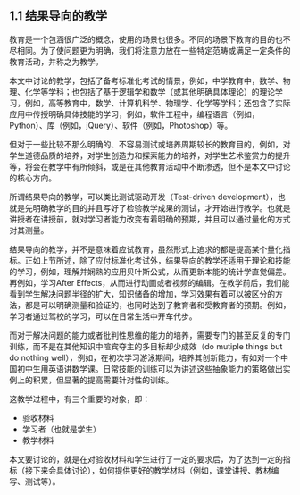 ## 1.1 结果导向的教学

教育是一个包涵很广泛的概念，使用的场景也很多。不同的场景下教育的目的也不尽相同。为了使问题更为明确，我们将注意力放在一些特定范畴或满足一定条件的教育活动，并称之为教学。

本文中讨论的教学，包括了备考标准化考试的情景，例如，中学教育中，数学、物理、化学等学科；也包括了基于逻辑学和数学（或其他明确具体理论）的理论学习，例如，高等教育中，数学、计算机科学、物理学、化学等学科；还包含了实际应用中传授明确具体技能的学习，例如，软件工程中，编程语言（例如，Python）、库（例如，jQuery）、软件（例如，Photoshop）等。

但对于一些比较不那么明确的、不容易测试或培养周期较长的教育目的，例如，对学生道德品质的培养，对学生创造力和探索能力的培养，对学生艺术鉴赏力的提升等，将会在教学中有所倾斜，或是在其他教育活动中不断渗透，但不是本文中讨论的核心方向。

所谓结果导向的教学，可以类比测试驱动开发（Test-driven development），也就是先明确教学的目的并且写好了检验教学成果的测试，才开始进行教学。也就是讲授者在讲授前，就对学习者能力改变有着明确的预期，并且可以通过量化的方式对其测量。

结果导向的教学，并不是意味着应试教育，虽然形式上追求的都是提高某个量化指标。正如上节所述，除了应付标准化考试外，结果导向的教学还适用于理论和技能的学习，例如，理解并娴熟的应用贝叶斯公式，从而更新本能的统计学直觉偏差。再例如，学习After Effects，从而进行动画或者视频的编辑。在教学前后，我们能看到学生解决问题半径的扩大，知识储备的增加，学习效果有着可以被区分的方法，都是可以明确测量和验证的，也同时达到了教育者和受教育者的预期。例如，学习者通过驾校的学习，可以在日常生活中开车代步。

而对于解决问题的能力或者批判性思维的能力的培养，需要专门的甚至反复的专门训练，而不是在其他知识中喧宾夺主的多目标却少成效（do mutiple things but do nothing well），例如，在初次学习游泳期间，培养其创新能力，有如对一个中国初中生用英语讲数学课。日常技能的训练可以为讲述这些抽象能力的策略做出实例上的积累，但显著的提高需要针对性的训练。

这教学过程中，有三个重要的对象，即：

- 验收材料
- 学习者（也就是学生）
- 教学材料

本文要讨论的，就是在对验收材料和学生进行了一定的要求后，为了达到一定的指标（接下来会具体讨论），如何提供更好的教学材料（例如，课堂讲授、教材编写、测试等）。